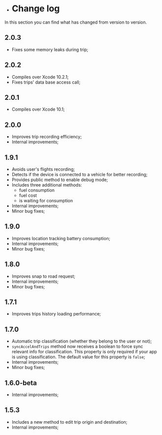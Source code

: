 - # Change log

In this section you can find what has changed from version to version.

## 2.0.3

  - Fixes some memory leaks during trip;

## 2.0.2

  - Compiles over Xcode 10.2.1;
  - Fixes trips' data base access call;

## 2.0.1

  - Compiles over Xcode 10.1;

## 2.0.0

  - Improves trip recording efficiency;
  - Internal improvements;
  
## 1.9.1

  - Avoids user's flights recording;
  - Detects if the device is connected to a vehicle for better recording;
  - Provides public method to enable debug mode;
  - Includes three additional methods:
    - fuel consumption
    - fuel cost
    - is waiting for consumption
  - Internal improvements;
- Minor bug fixes;
  
## 1.9.0

  - Improves location tracking battery consumption;
  - Internal improvements;
  - Minor bug fixes;
  
## 1.8.0

  - Improves snap to road request;
  - Internal improvements;
  - Minor bug fixes;
  
## 1.7.1

  - Improves trips history loading performance;
  
## 1.7.0

  - Automatic trip classification (whether they belong to the user or not);
  - `syncAccelAndTrips` method now receives a boolean to force sync relevant info for classification. This property is only required if your app is using classification. The default value for this property is `false`;
  - Internal improvements;
  - Minor bug fixes;
  
## 1.6.0-beta

  - Internal improvements;
  
## 1.5.3

  - Includes a new method to edit trip origin and destination;
  - Internal improvements;
